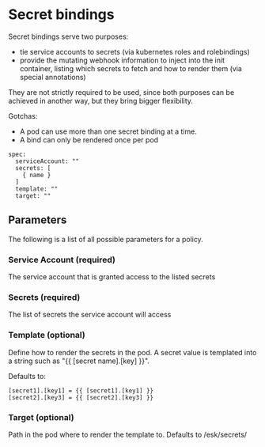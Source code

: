 
# Secret bindings

Secret bindings serve two purposes:
- tie service accounts to secrets (via kubernetes roles and rolebindings)
- provide the mutating webhook information to inject into the init container, listing which secrets to fetch and how to render them (via special annotations)

They are not strictly required to be used, since both purposes can be achieved in another way, but they bring bigger flexibility.

Gotchas:
- A pod can use more than one secret binding at a time.
- A bind can only be rendered once per pod

```
spec:
  serviceAccount: ""
  secrets: [
    { name }
  ]
  template: ""
  target: ""
```


## Parameters

The following is a list of all possible parameters for a policy. 


### Service Account (required)

The service account that is granted access to the listed secrets


### Secrets (required)

The list of secrets the service account will access


### Template (optional)

Define how to render the secrets in the pod. A secret value is templated into a string such as "{{ [secret name].[key] }}".

Defaults to:
```
[secret1].[key1] = {{ [secret1].[key1] }}
[secret2].[key3] = {{ [secret2].[key3] }}
```


### Target (optional)

Path in the pod where to render the template to. Defaults to /esk/secrets/<bind name>